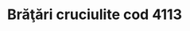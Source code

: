 ---
layout: post
title: "Brăţări cruciulite cod 4113"
description: "Brăţări cruciulite cod 4113"
img: "/assets/img/bratari-cu-bile-si-cruciulite.jpg"
colors: "diverse"
price: "10 RON /buc"
vertical: true
---